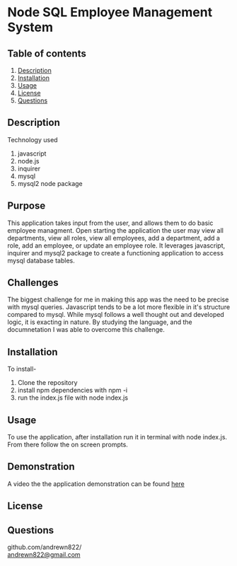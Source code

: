 # Node SQL Employee Management System
## Table of contents
1. [Description](#Description)
2. [Installation](#Installation)
3. [Usage](#Usage)
4. [License](#License)
5. [Questions](#Questions)
 
## Description
Technology used
1. javascript
2. node.js  
3. inquirer  
4. mysql  
5. mysql2 node package

## Purpose
This application takes input from the user, and allows them to do basic employee managment. Open starting the application the user may view all departments, view all roles, view all employees, add a department, add a role, add an employee, or update an employee role. It leverages javascript, inquirer and mysql2 package to create a functioning application to access mysql database tables.
## Challenges 
The biggest challenge for me in making this app was the need to be precise with mysql queries. Javascript tends to be a lot more flexible in it's structure compared to mysql. While mysql follows a well thought out and developed logic, it is exacting in nature. By studying the language, and the documnetation I was able to overcome this challenge.
## Installation
To install-  
1) Clone the repository   
2) install npm dependencies with npm -i    
3) run the index.js file with node index.js

## Usage
To use the application, after installation run it in terminal with node index.js. From there follow the on screen prompts.

## Demonstration
A video the the application demonstration can be found [here](https://drive.google.com/file/d/1p5_1uEtApiX3nS7VDbnJvjyrsGcipgXQ/view)
## License



## Questions
  github.com/andrewn822/  
  andrewn822@gmail.com